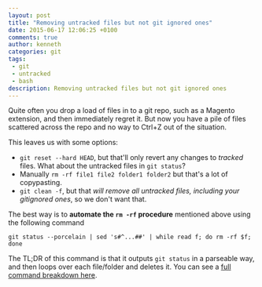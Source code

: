 ```yaml
---
layout: post
title: "Removing untracked files but not git ignored ones"
date: 2015-06-17 12:06:25 +0100
comments: true
author: kenneth
categories: git
tags: 
 - git
 - untracked
 - bash
description: Removing untracked files but not git ignored ones
---
```


Quite often you drop a load of files in to a git repo, such as a Magento extension, and then immediately regret it. But now you have a pile of files scattered across the repo and no way to Ctrl+Z out of the situation.

This leaves us with some options:

- `git reset --hard HEAD`, but that'll only revert any changes to *tracked* files. What about the untracked files in `git status`?
- Manually `rm -rf file1 file2 folder1 folder2` but that's a lot of copypasting.
- `git clean -f`, but that *will remove all untracked files, including your gitignored ones*, so we don't want that.

The best way is to **automate the `rm -rf` procedure** mentioned above using the following command

    git status --porcelain | sed 's#^...##' | while read f; do rm -rf $f; done

The TL;DR of this command is that it outputs `git status` in a parseable way, and then loops over each file/folder and deletes it. You can see a [full command breakdown here](http://explainshell.com/explain?cmd=git+status+--porcelain+%7C+sed+%27s%23%5E...%23%23%27+%7C+while+read+f%3B+do+rm+-rf+%24f%3B+done).
